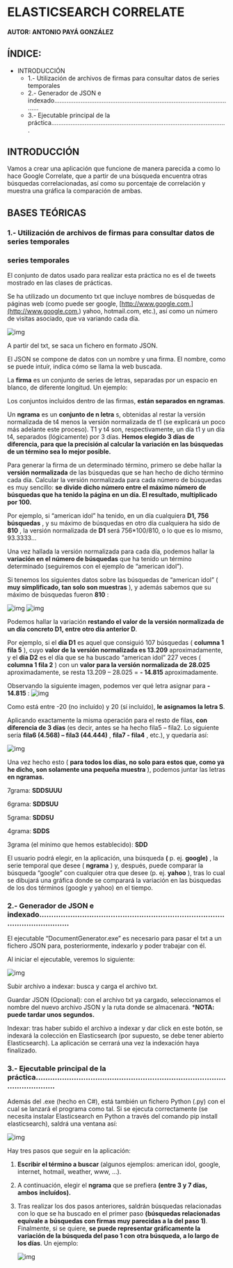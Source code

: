 # ELASTICSEARCH CORRELATE

#### AUTOR: ANTONIO PAYÁ GONZÁLEZ 


## ÍNDICE:

- INTRODUCCIÓN
   - 1.- Utilización de archivos de firmas para consultar datos de series temporales
   - 2.- Generador de JSON e indexado........................................................................................................
   - 3.- Ejecutable principal de la práctica....................................................................................................


## INTRODUCCIÓN

Vamos a crear una aplicación que funcione de manera parecida a como lo hace Google Correlate,
que a partir de una búsqueda encuentra otras búsquedas correlacionadas, así como su porcentaje
de correlación y muestra una gráfica la comparación de ambas.

## BASES TEÓRICAS

### 1.- Utilización de archivos de firmas para consultar datos de series temporales

### series temporales

El conjunto de datos usado para realizar esta práctica no es el de tweets mostrado en las clases de
prácticas.

Se ha utilizado un documento txt que incluye nombres de búsquedas de páginas web (como puede
ser google, [http://www.google.com,](http://www.google.com,) yahoo, hotmail.com, etc.), así como un número de visitas asociado,
que va variando cada día.

![img](./img/1.jpg)

A partir del txt, se saca un fichero en formato JSON.

El JSON se compone de datos con un nombre y una firma. El nombre, como se puede intuír,
indica cómo se llama la web buscada.


La **firma** es un conjunto de series de letras, separadas por un espacio en blanco, de diferente
longitud. Un ejemplo:

Los conjuntos incluidos dentro de las firmas, **están separados en ngramas**.

Un **ngrama** es un **conjunto de n letra** s, obtenidas al restar la versión normalizada de t4 menos
la versión normalizada de t1 (se explicará un poco más adelante este proceso). T1 y t4 son,
respectivamente, un día t1 y un día t4, separados (lógicamente) por 3 días. **Hemos elegido 3
días de diferencia, para que la precisión al calcular la variación en las búsquedas de un
término sea lo mejor posible.**

Para generar la firma de un determinado término, primero se debe hallar la **versión
normalizada** de las búsquedas que se han hecho de dicho término cada día. Calcular la versión
normalizada para cada número de búsquedas es muy sencillo: **se divide dicho número entre el
máximo número de búsquedas que ha tenido la página en un día. El resultado, multiplicado
por 100.**

Por ejemplo, si “american idol” ha tenido, en un día cualquiera **D1, 756 búsquedas** , y su
máximo de búsquedas en otro día cualquiera ha sido de **810** , la versión normalizada de **D1** será
756*100/810, o lo que es lo mismo, 93.3333...

Una vez hallada la versión normalizada para cada día, podemos hallar la **variación en el
número de búsquedas** que ha tenido un término determinado (seguiremos con el ejemplo de
“american idol”).

Si tenemos los siguientes datos sobre las búsquedas de “american idol” ( **muy simplificado, tan
solo son muestras** ), y además sabemos que su máximo de búsquedas fueron **810** :

![img](./img/2.jpg)
![img](./img/3.jpg)

Podemos hallar la variación **restando el valor de la versión normalizada de un día concreto
D1, entre otro día anterior D**.

Por ejemplo, si el **día D1** es aquel que consiguió 107 búsquedas ( **columna 1 fila 5** ), cuyo **valor
de la versión normalizada es 13.209** aproximadamente, y el **día D2** es el día que se ha buscado
“american idol” 227 veces ( **columna 1 fila 2** ) con un **valor para la versión normalizada de
28.025** aproximadamente, se resta 13.209 – 28.025 = **- 14.815** aproximadamente.

Observando la siguiente imagen, podemos ver qué letra asignar para **- 14.815** :
![img](./img/4.jpg)

Como está entre -20 (no incluído) y 20 (sí incluído), **le asignamos la letra S**.

Aplicando exactamente la misma operación para el resto de filas, **con diferencia de 3 días** (es
decir, antes se ha hecho fila5 – fila2. Lo siguiente sería **fila6 (4.568) – fila3 (44.444)** , **fila7 -
fila4** , etc.), y quedaría así:

![img](./img/5.jpg)

Una vez hecho esto ( **para todos los días, no solo para estos que, como ya he dicho, son
solamente una pequeña muestra** ), podemos juntar las letras **en ngramas.**

7grama: **SDDSUUU**

6grama: **SDDSUU**

5grama: **SDDSU**

4grama: **SDDS**


3grama (el mínimo que hemos establecido): **SDD**

El usuario podrá elegir, en la aplicación, una búsqueda **(** p. ej. **google)** , la serie temporal que
desee ( **ngrama** ) y, después, puede comparar la búsqueda “google” con cualquier otra que
desee (p. ej. **yahoo** ), tras lo cual se dibujará una gráfica donde se comparará la variación en las
búsquedas de los dos términos (google y yahoo) en el tiempo.

### 2.- Generador de JSON e indexado........................................................................................................

El ejecutable “DocumentGenerator.exe” es necesario para pasar el txt a un fichero JSON para,
posteriormente, indexarlo y poder trabajar con él.

Al iniciar el ejecutable, veremos lo siguiente:

![img](./img/6.jpg)

Subir archivo a indexar: busca y carga el archivo txt.

Guardar JSON (Opcional): con el archivo txt ya cargado, seleccionamos el nombre del nuevo
archivo JSON y la ruta donde se almacenará. ***NOTA: puede tardar unos segundos.**


Indexar: tras haber subido el archivo a indexar y dar click en este botón, se indexará la
colección en Elasticsearch (por supuesto, se debe tener abierto Elasticsearch). La aplicación se
cerrará una vez la indexación haya finalizado.

### 3.- Ejecutable principal de la práctica....................................................................................................

Además del .exe (hecho en C#), está también un fichero Python (.py) con el cual se lanzará el
programa como tal. Si se ejecuta correctamente (se necesita instalar Elasticsearch en Python a
través del comando pip install elasticsearch), saldrá una ventana así:

![img](./img/7.jpg)

Hay tres pasos que seguir en la aplicación:

1. **Escribir el término a buscar** (algunos ejemplos: american idol, google, internet, hotmail,
    weather, www, ...).
2. A continuación, elegir el **ngrama** que se prefiera **(entre 3 y 7 días, ambos**
    **incluídos).**
3. Tras realizar los dos pasos anteriores, saldrán búsquedas relacionadas con lo
    que se ha buscado en el primer paso **(búsquedas relacionadas equivale a**
    **búsquedas con firmas muy parecidas a la del paso 1)**. Finalmente, si se quiere,
    **se puede representar gráficamente la variación de la búsqueda del paso 1 con**
    **otra búsqueda, a lo largo de los días**. Un ejemplo:
    
    ![img](./img/7.jpg)


